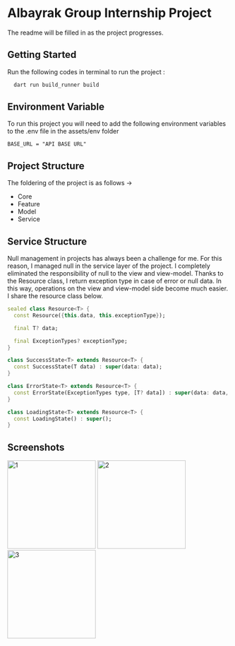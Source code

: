 # Albayrak Group Internship Project

The readme will be filled in as the project progresses.


## Getting Started

Run the following codes in terminal to run the project :

```bash
  dart run build_runner build
```


## Environment Variable

To run this project you will need to add the following environment variables to the .env file in the assets/env folder

`BASE_URL = "API BASE URL"`

## Project Structure
The foldering of the project is as follows ->
 - Core
 - Feature
 - Model
 - Service

 ## Service Structure
Null management in projects has always been a challenge for me. For this reason, I managed null in the service layer of the project. I completely eliminated the responsibility of null to the view and view-model. Thanks to the Resource class, I return exception type in case of error or null data. In this way, operations on the view and view-model side become much easier. I share the resource class below.

```dart
sealed class Resource<T> {
  const Resource({this.data, this.exceptionType});

  final T? data;

  final ExceptionTypes? exceptionType;
}

class SuccessState<T> extends Resource<T> {
  const SuccessState(T data) : super(data: data);
}

class ErrorState<T> extends Resource<T> {
  const ErrorState(ExceptionTypes type, [T? data]) : super(data: data, exceptionType: type);
}

class LoadingState<T> extends Resource<T> {
  const LoadingState() : super();
}
```

## Screenshots

<img width="200" alt="1" src="https://github.com/user-attachments/assets/c148c448-c547-4f18-a649-6171868d6b6a">
<img width="200" alt="2" src="https://github.com/user-attachments/assets/e219c28a-2b07-415e-aae7-d7e1274b1392">
<img width="200" alt="3" src="https://github.com/user-attachments/assets/17fb4603-8551-4887-bb09-da63cc3247a4">


